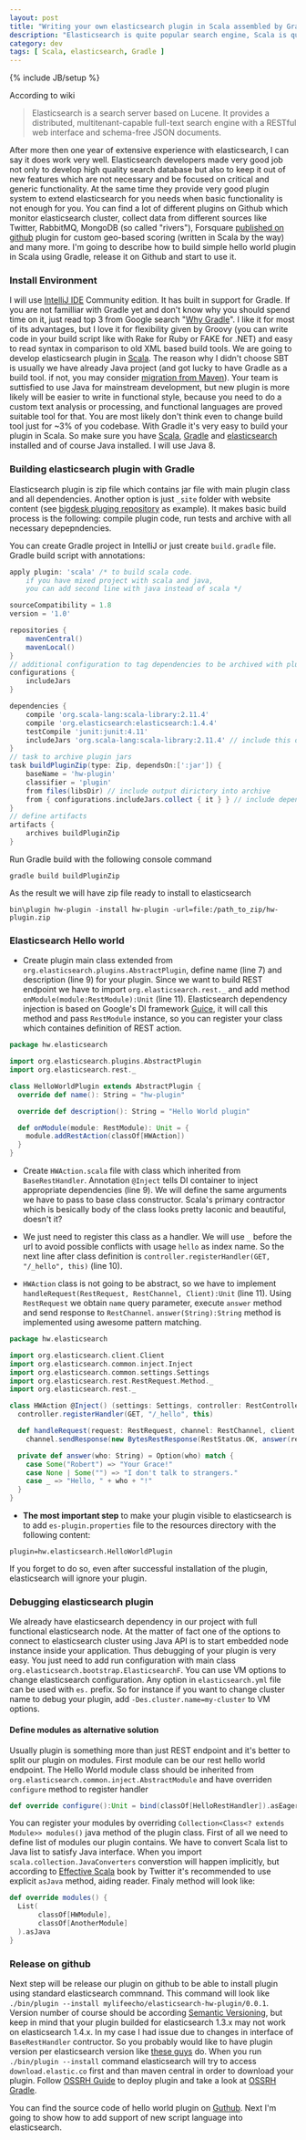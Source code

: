 ```yaml
---
layout: post
title: "Writing your own elasticsearch plugin in Scala assembled by Gradle step-by-step"
description: "Elasticsearch is quite popular search engine, Scala is quite popular JVM language and Gradle is quite popular build tool. Let's try all of them at once." 
category: dev
tags: [ Scala, elasticsearch, Gradle ]
---
```

{% include JB/setup %}

According to wiki
> Elasticsearch is a search server based on Lucene. It provides a distributed, multitenant-capable full-text search engine with a RESTful web interface and schema-free JSON documents.

After more then one year of extensive experience with elasticsearch, I can say it does work very well. Elasticsearch developers made very good job not only to develop high quality search database but also to keep it out of new features which are not necessary and be focused on critical and generic functionality. At the same time they provide very good plugin system to extend elasticsearch for you needs when basic functionality is not enough for you. You can find a lot of different plugins on Github which monitor elasticsearch cluster, collect data from different sources like Twitter, RabbitMQ, MongoDB (so called "rivers"), Forsquare [published on github][4sq] plugin for custom geo-based scoring (written in Scala by the way) and many more. I'm going to describe how to build simple hello world plugin in Scala using Gradle, release it on Github and start to use it.

### Install Environment

I will use [IntelliJ IDE][idea] Community edition. It has built in support for Gradle. If you are not familliar with Gradle yet and don't know why you should spend time on it, just read top 3 from Google search "[Why Gradle][why-gradle]". I like it for most of its advantages, but I love it for flexibility given by Groovy (you can write code in your build script like with Rake for Ruby or FAKE for .NET) and easy to read syntax in comparison to old XML based build tools.
We are going to develop elasticsearch plugin in [Scala][scala]. The reason why I didn't choose SBT is usually we have already Java project (and got lucky to have Gradle as a build tool. if not, you may consider [migration from Maven][mvn2gradle]). Your team is suttisfied to use Java for mainstream development, but new plugin is more likely will be easier to write in functional style, because you need to do a custom text analysis or processing, and functional languages are proved suitable tool for that. You are most likely don't think even to change build tool just for ~3% of you codebase. With Gradle it's very easy to build your plugin in Scala.
So make sure you have [Scala][scala], [Gradle][gradle] and [elasticsearch][es] installed and of course Java installed. I will use Java 8.

### Building elasticsearch plugin with Gradle

Elasticsearch plugin is zip file which contains jar file with main plugin class and all dependencies. Another option is just `_site` folder with website content (see [bigdesk pluging repository][bigdesk] as example). It makes basic build process is the following: compile plugin code, run tests and archive with all necessary depepndencies.

You can create Gradle project in IntelliJ or just create `build.gradle` file. 
Gradle build script with annotations: 
```groovy
apply plugin: 'scala' /* to build scala code. 
    if you have mixed project with scala and java,
    you can add second line with java instead of scala */

sourceCompatibility = 1.8
version = '1.0'

repositories {
    mavenCentral()
    mavenLocal()
}
// additional configuration to tag dependencies to be archived with plugin jar
configurations {
    includeJars
}

dependencies {
    compile 'org.scala-lang:scala-library:2.11.4'
    compile 'org.elasticsearch:elasticsearch:1.4.4'
    testCompile 'junit:junit:4.11'
    includeJars 'org.scala-lang:scala-library:2.11.4' // include this dependency
}
// task to archive plugin jars
task buildPluginZip(type: Zip, dependsOn:[':jar']) {
    baseName = 'hw-plugin'
    classifier = 'plugin'
    from files(libsDir) // include output dirictory into archive
    from { configurations.includeJars.collect { it } } // include dependencies to archive
}
// define artifacts
artifacts {
    archives buildPluginZip
}
```
Run Gradle build with the following console command 
```
gradle build buildPluginZip
```
As the result we will have zip file ready to install to elasticsearch 
```
bin\plugin hw-plugin -install hw-plugin -url=file:/path_to_zip/hw-plugin.zip
```

### Elasticsearch Hello world

* Create plugin main class extended from `org.elasticsearch.plugins.AbstractPlugin`, define name (line 7) and description (line 9) for your plugin. Since we want to build REST endpoint we have to import `org.elasticsearch.rest._` and add method `onModule(module:RestModule):Unit` (line 11). Elasticsearch dependency injection is based on Google's DI framework [Guice][guice], it will call this method and pass `RestModule` instance, so you can register your class which containes definition of REST action.

```scala
package hw.elasticsearch

import org.elasticsearch.plugins.AbstractPlugin
import org.elasticsearch.rest._

class HelloWorldPlugin extends AbstractPlugin {
  override def name(): String = "hw-plugin"

  override def description(): String = "Hello World plugin"

  def onModule(module: RestModule): Unit = {
    module.addRestAction(classOf[HWAction])
  }
}
```

* Create `HWAction.scala` file with class which inherited from `BaseRestHandler`. Annotation `@Inject` tells DI container to inject appropriate dependencies (line 9). We will define the same arguments we have to pass to base class constructor. Scala's primary contractor which is besically body of the class looks pretty laconic and beautiful, doesn't it? 

* We just need to register this class as a handler. We will use `_` before the url to avoid possible conflicts with usage `hello` as index name. So the next line after class definition is `controller.registerHandler(GET, "/_hello", this)` (line 10).

* `HWAction` class is not going to be abstract, so we have to implement `handleRequest(RestRequest, RestChannel, Client):Unit` (line 11). Using `RestRequest` we obtain `name` query parameter, execute `answer` method and send response to `RestChannel`. `answer(String):String` method is implemented using awesome pattern matching. 
```scala
package hw.elasticsearch

import org.elasticsearch.client.Client
import org.elasticsearch.common.inject.Inject
import org.elasticsearch.common.settings.Settings
import org.elasticsearch.rest.RestRequest.Method._
import org.elasticsearch.rest._

class HWAction @Inject() (settings: Settings, controller: RestController, client:Client) extends BaseRestHandler(settings, controller, client) {
  controller.registerHandler(GET, "/_hello", this)

  def handleRequest(request: RestRequest, channel: RestChannel, client: Client): Unit =
    channel.sendResponse(new BytesRestResponse(RestStatus.OK, answer(request.param("name"))))

  private def answer(who: String) = Option(who) match {
    case Some("Robert") => "Your Grace!"
    case None | Some("") => "I don't talk to strangers."
    case _ => "Hello, " + who + "!"
  }
}
```
* **The most important step** to make your plugin visible to elasticsearch is to add `es-plugin.properties` file to the resources directory with the following content:
```properties
plugin=hw.elasticsearch.HelloWorldPlugin
```
If you forget to do so, even after successful installation of the plugin, elasticsearch will ignore your plugin.

### Debugging elasticsearch plugin

We already have elasticsearch dependency in our project with full functional elasticsearch node. At the matter of fact one of the options to connect to elasticsearch cluster using Java API is to start embedded node instance inside your application. Thus debugging of your plugin is very easy. You just need to add run configuration with main class `org.elasticsearch.bootstrap.ElasticsearchF`. You can use VM options to change elasticsearch configuration. Any option in `elasticsearch.yml` file can be used with `es.` prefix. So for instance if you want to change cluster name to debug your plugin, add `-Des.cluster.name=my-cluster` to VM options.

#### Define modules as alternative solution

Usually plugin is something more than just REST endpoint and it's better to split our plugin on modules. First module can be our rest hello world endpoint. The Hello World module class should be inherited from `org.elasticsearch.common.inject.AbstractModule` and have overriden `configure` method to register handler
```scala
def override configure():Unit = bind(classOf[HelloRestHandler]).asEagerSingleton
```

You can register your modules by overriding `Collection<Class<? extends Module>> modules()` java method of the plugin class. 
First of all we need to define list of modules our plugin contains. We have to convert Scala list to Java list to satisfy Java interface. When you import `scala.collection.JavaConverters` converstion will happen implicitly, but according to [Effective Scala][effective-scala] book by Twitter it's recommended to use explicit `asJava` method, aiding reader. Finaly method will look like:
```scala
def override modules() {
  List(
       classOf[HWModule],
       classOf[AnotherModule]
  ).asJava
}
```

### Release on github

Next step will be release our plugin on github to be able to install plugin using standard elasticsearch commnand. This command will look like `./bin/plugin --install mylifeecho/elasticsearch-hw-plugin/0.0.1`. Version number of course should be according [Semantic Versioning][semver], but keep in mind that your plugin builded for elasticsearch 1.3.x may not work on elasticsearch 1.4.x. In my case I had issue due to changes in interface of `BaseRestHandler` contructor. So you probably would like to have plugin version per elasticsearch version like [these guys][aws-plugin] do. 
When you run `./bin/plugin --install` command elasticsearch will try to access `download.elastic.co` first and than maven central in order to download your plugin. 
Follow [OSSRH Guide][ossrh] to deploy plugin and take a look at [OSSRH Gradle][ossrh-gradle].

You can find the source code of hello world plugin on [Guthub][hw-src].
Next I'm going to show how to add support of new script language into elasticsearch.

[4sq]: https://github.com/foursquare/es-scorer-plugin
[idea]: https://www.jetbrains.com/idea/
[why-gradle]: https://google.com/?q=why+gradle
[mvn2gradle]: http://maruhgar.blogspot.nl/2010/12/converting-maven-project-to-gradle.html
[scala]: http://www.scala-lang.org/download/
[gradle]: https://gradle.org/
[es]: https://www.elastic.co/downloads/elasticsearch
[bigdesk]: https://github.com/lukas-vlcek/bigdesk
[guice]: https://github.com/google/guice
[effective-scala]: http://twitter.github.io/effectivescala/ 
[semver]: http://semver.org/
[aws-plugin]: https://github.com/elastic/elasticsearch-cloud-aws
[ossrh]: http://central.sonatype.org/pages/ossrh-guide.html
[ossrh-gradle]: http://central.sonatype.org/pages/gradle.html
[hw-src]: TODO
